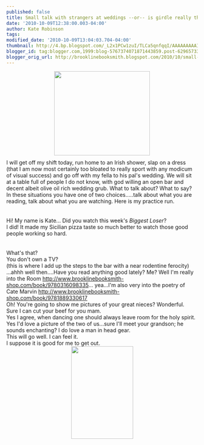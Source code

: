 ```yaml
---
published: false
title: Small talk with strangers at weddings --or-- is girdle really the right word?
date: '2010-10-09T12:38:00.003-04:00'
author: Kate Robinson
tags: 
modified_date: '2010-10-09T13:04:03.704-04:00'
thumbnail: http://4.bp.blogspot.com/_L2x1PCw1zuI/TLCa5qnfqqI/AAAAAAAAAIw/9_VPGBT81A4/s72-c/080828_b_muppets.jpg
blogger_id: tag:blogger.com,1999:blog-5767374071871443859.post-6296573361738443222
blogger_orig_url: http://brooklinebooksmith.blogspot.com/2010/10/small-talk-with-strangers-at-weddings.html
---
```


<div><a href="http://4.bp.blogspot.com/_L2x1PCw1zuI/TLCa5qnfqqI/AAAAAAAAAIw/9_VPGBT81A4/s1600/080828_b_muppets.jpg"><img style="TEXT-ALIGN: center; MARGIN: 0px auto 10px; WIDTH: 252px; DISPLAY: block; HEIGHT: 222px; CURSOR: hand" id="BLOGGER_PHOTO_ID_5526087058266761890" border="0" alt="" src="http://4.bp.blogspot.com/_L2x1PCw1zuI/TLCa5qnfqqI/AAAAAAAAAIw/9_VPGBT81A4/s400/080828_b_muppets.jpg" /></a> I will get off my shift today, run home to an <span id="SPELLING_ERROR_0" class="blsp-spelling-corrected">Irish</span> shower, slap on a dress (that I am now most certainly too bloated to really sport with any modicum of visual <span id="SPELLING_ERROR_1" class="blsp-spelling-corrected">success</span>) and go off with my fella to his pal's wedding. We will sit at a table full of people I do not know, with god willing an open bar and decent albeit olive oil rich wedding grub. What to talk about? What to say? In these situations you have one of two choices.....talk about what you are reading, talk about what you are watching. Here is my practice run.</div><br /><div></div><br /><div>Hi! My name is Kate... Did you watch this week's <em>Biggest Loser</em>?</div><div> I did! It made my Sicilian pizza taste so much better to watch those good people working so hard.<br /><br /></div><div></div><div><br /></div><div>What's that? </div><div> </div><div>You don't own a TV? </div><div>(this is where I add up the steps to the bar with a near <span id="SPELLING_ERROR_2" class="blsp-spelling-error">rodentine</span> ferocity)</div><div> </div><div>...<span id="SPELLING_ERROR_3" class="blsp-spelling-error">ahhh</span> well then....Have you read anything good lately? Me? Well I'm really into the Room <a href="http://www.brooklinebooksmith-shop.com/book/9780316098335">http://www.brooklinebooksmith-shop.com/book/9780316098335</a>... yea...I'm also very into the poetry of Cate Marvin <a href="http://www.brooklinebooksmith-shop.com/book/9781889330617">http://www.brooklinebooksmith-shop.com/book/9781889330617</a> </div><div> </div><div>Oh! You're going to show me pictures of your great <span id="SPELLING_ERROR_4" class="blsp-spelling-corrected">nieces</span>? Wonderful.</div><div>Sure I can cut your beef for you mam.</div><div> </div><div>Yes I agree, when dancing one should always leave room for the holy spirit.</div><div>Yes I'd love a picture of the two of us...sure I'll meet your grandson; he sounds enchanting? I do love a man in head gear.</div><div> </div><div>This will go well. I can feel it.</div><div>I suppose it is good for me to get out. </div><div> </div><div><img style="TEXT-ALIGN: center; MARGIN: 0px auto 10px; WIDTH: 163px; DISPLAY: block; HEIGHT: 244px; CURSOR: hand" id="BLOGGER_PHOTO_ID_5526090474330265506" border="0" alt="" src="http://1.bp.blogspot.com/_L2x1PCw1zuI/TLCeAgcgF6I/AAAAAAAAAI4/UsOpqA7mV2M/s400/11.jpg" /></div>